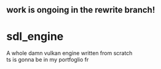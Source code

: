 ## work is ongoing in the rewrite branch!

# sdl_engine
A whole damn vulkan engine written from scratch\
ts is gonna be in my portfoglio fr
